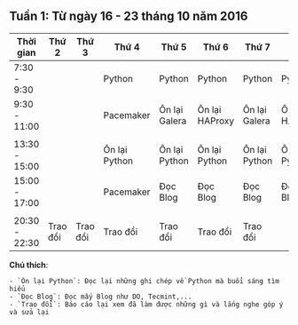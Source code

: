 ## Tuần 1: Từ ngày 16 - 23 tháng 10 năm 2016

Thời gian | Thứ 2 | Thứ 3 | Thứ 4 | Thứ 5 | Thứ 6 | Thứ 7 | CN |
--- | --- | --- | --- | --- | --- | --- | --- |
7:30 - 9:30 |  |  | Python | Python | Python | Python | Python |
9:30 - 11:00 |  |  | Pacemaker | Ôn lại Galera | Ôn lại HAProxy | Ôn lại Galera | Ôn lại HAProxy |
| | | | | | | |
13:30 - 15:00 |  |  | Ôn lại Python | Ôn lại Python  | Ôn lại Python  | Ôn lại Python  | Ôn lại Python  |
15:00 - 17:00 |  |  | Pacemaker | Đọc Blog | Đọc Blog | Đọc Blog | Đọc Blog |
| | | | | | | |
20:30 - 22:30 | Trao đổi | Trao đổi | Trao đổi | Trao đổi | Trao đổi | Trao đổi |  |


**Chú thích**:

    - `Ôn lại Python`: Đọc lại những ghi chép về Python mà buổi sáng tìm hiểu
    - `Đọc Blog`: Đọc mấy Blog như DO, Tecmint,...
    - `Trao đổi`: Báo cáo lại xem đã làm được những gì và lắng nghe góp ý và sửa lại
